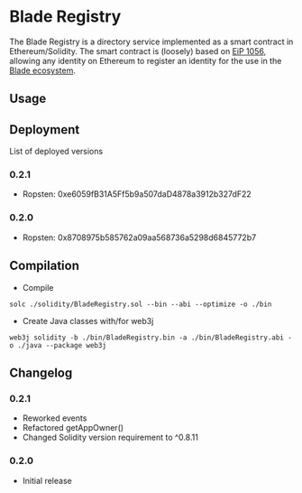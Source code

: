 # Blade Registry

The Blade Registry is a directory service implemented as a smart contract in Ethereum/Solidity. The smart contract is (loosely) based on [EiP 1056](https://eips.ethereum.org/EIPS/eip-1056), allowing any identity on Ethereum to register an identity for the use in the [Blade ecosystem](https://github.com/blade-net).

## Usage

## Deployment

List of deployed versions

### 0.2.1

* Ropsten: 0xe6059fB31A5Ff5b9a507daD4878a3912b327dF22

### 0.2.0

* Ropsten: 0x8708975b585762a09aa568736a5298d6845772b7

## Compilation

* Compile

```solc ./solidity/BladeRegistry.sol --bin --abi --optimize -o ./bin```

* Create Java classes with/for web3j

```web3j solidity -b ./bin/BladeRegistry.bin -a ./bin/BladeRegistry.abi -o ./java --package web3j```

## Changelog

### 0.2.1
* Reworked events
* Refactored getAppOwner()
* Changed Solidity version requirement to ^0.8.11
### 0.2.0
* Initial release
